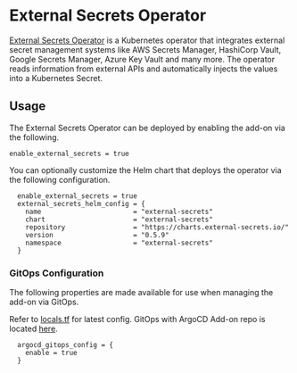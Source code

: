 
# External Secrets Operator

[External Secrets Operator](https://external-secrets.io/latest) is a Kubernetes operator that integrates external secret management systems like AWS Secrets Manager, HashiCorp Vault, Google Secrets Manager, Azure Key Vault and many more. The operator reads information from external APIs and automatically injects the values into a Kubernetes Secret.

## Usage

The External Secrets Operator can be deployed by enabling the add-on via the following.

```hcl
enable_external_secrets = true
```

You can optionally customize the Helm chart that deploys the operator via the following configuration.

```hcl
  enable_external_secrets = true
  external_secrets_helm_config = {
    name                       = "external-secrets"
    chart                      = "external-secrets"
    repository                 = "https://charts.external-secrets.io/"
    version                    = "0.5.9"
    namespace                  = "external-secrets"
  }
```

###  GitOps Configuration

The following properties are made available for use when managing the add-on via GitOps.

Refer to [locals.tf](https://github.com/aws-ia/terraform-aws-eks-blueprints/blob/main/modules/kubernetes-addons/external-secrets/locals.tf) for latest config. GitOps with ArgoCD Add-on repo is located [here](https://github.com/aws-samples/eks-blueprints-add-ons/blob/main/chart/values.yaml).

```hcl
  argocd_gitops_config = {
    enable = true
  }
```
